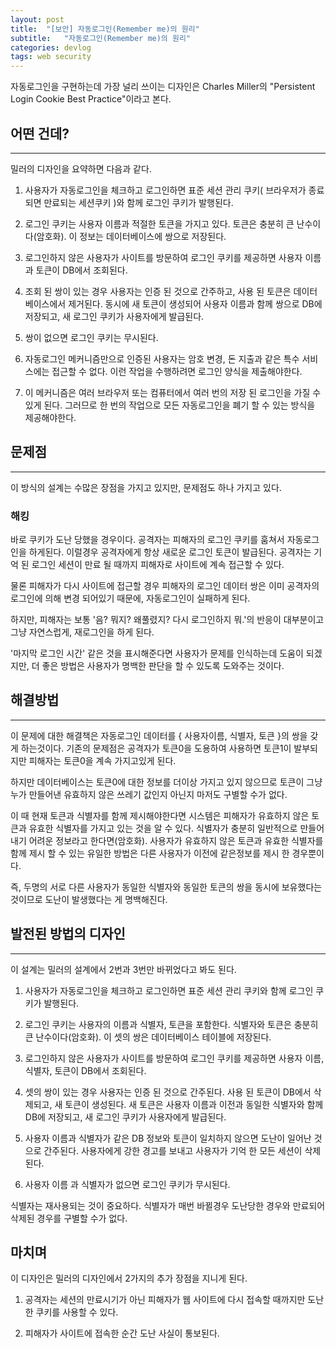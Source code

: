 ```yaml
---
layout: post
title:  "[보안] 자동로그인(Remember me)의 원리"
subtitle:   "자동로그인(Remember me)의 원리"
categories: devlog
tags: web security
---
```


자동로그인을 구현하는데 가장 널리 쓰이는 디자인은 Charles Miller의 "Persistent Login Cookie Best Practice"이라고 본다.

## 어떤 건데?

---

밀러의 디자인을 요약하면 다음과 같다.

1. 사용자가 자동로그인을 체크하고 로그인하면 표준 세션 관리 쿠키( 브라우저가 종료되면 만료되는 세션쿠키 )와 함께 로그인 쿠키가 발행된다.

2. 로그인 쿠키는 사용자 이름과 적절한 토큰을 가지고 있다. 토큰은 충분히 큰 난수이다(암호화). 이 정보는 데이터베이스에 쌍으로 저장된다.

3. 로그인하지 않은 사용자가 사이트를 방문하여 로그인 쿠키를 제공하면 사용자 이름과 토큰이 DB에서 조회된다.

4. 조회 된 쌍이 있는 경우 사용자는 인증 된 것으로 간주하고, 사용 된 토큰은 데이터베이스에서 제거된다. 동시에 새 토큰이 생성되어 사용자 이름과 함께 쌍으로 DB에 저장되고, 새 로그인 쿠키가 사용자에게 발급된다.

5. 쌍이 없으면 로그인 쿠키는 무시된다.

6. 자동로그인 메커니즘만으로 인증된 사용자는 암호 변경, 돈 지출과 같은 특수 서비스에는 접근할 수 없다. 이런 작업을 수행하려면 로그인 양식을 제출해야한다.

7. 이 메커니즘은 여러 브라우저 또는 컴퓨터에서 여러 번의 저장 된 로그인을 가질 수 있게 된다. 그러므로 한 번의 작업으로 모든 자동로그인을 폐기 할 수 있는 방식을 제공해야한다.

## 문제점

---

이 방식의 설계는 수많은 장점을 가지고 있지만, 문제점도 하나 가지고 있다.

### 해킹

바로 쿠키가 도난 당했을 경우이다. 공격자는 피해자의 로그인 쿠키를 훔쳐서 자동로그인을 하게된다. 이럴경우 공격자에게 항상 새로운 로그인 토큰이 발급된다. 공격자는 기억 된 로그인 세션이 만료 될 때까지 피해자로 사이트에 계속 접근할 수 있다.

물론 피해자가 다시 사이트에 접근할 경우 피해자의 로그인 데이터 쌍은 이미 공격자의 로그인에 의해 변경 되어있기 때문에, 자동로그인이 실패하게 된다.

하지만, 피해자는 보통 '음? 뭐지? 왜풀렸지? 다시 로그인하지 뭐.'의 반응이 대부분이고 그냥 자연스럽게, 재로그인을 하게 된다.

'마지막 로그인 시간' 같은 것을 표시해준다면 사용자가 문제를 인식하는데 도움이 되겠지만, 더 좋은 방법은 사용자가 명백한 판단을 할 수 있도록 도와주는 것이다.

## 해결방법

---

이 문제에 대한 해결책은 자동로그인 데이터를 { 사용자이름, 식별자, 토큰 }의 쌍을 갖게 하는것이다. 기존의 문제점은 공격자가 토큰0을 도용하여 사용하면 토큰1이 발부되지만 피해자는 토큰0을 계속 가지고있게 된다.

하지만 데이터베이스는 토큰0에 대한 정보를 더이상 가지고 있지 않으므로 토큰이 그냥 누가 만들어낸 유효하지 않은 쓰레기 값인지 아닌지 마저도 구별할 수가 없다.

이 때 현재 토큰과 식별자를 함께 제시해야한다면 시스템은 피해자가 유효하지 않은 토큰과 유효한 식별자를 가지고 있는 것을 알 수 있다. 식별자가 충분히 일반적으로 만들어내기 어려운 정보라고 한다면(암호화). 사용자가 유효하지 않은 토큰과 유효한 식별자를 함께 제시 할 수 있는 유일한 방법은 다른 사용자가 이전에 같은정보를 제시 한 경우뿐이다.

즉, 두명의 서로 다른 사용자가 동일한 식별자와 동일한 토큰의 쌍을 동시에 보유했다는 것이므로 도난이 발생했다는 게 명백해진다.

## 발전된 방법의 디자인

---

이 설계는 밀러의 설계에서 2번과 3번만 바뀌었다고 봐도 된다.

1. 사용자가 자동로그인을 체크하고 로그인하면 표준 세션 관리 쿠키와 함께 로그인 쿠키가 발행된다.

2. 로그인 쿠키는 사용자의 이름과 식별자, 토큰을 포함한다. 식별자와 토큰은 충분히 큰 난수이다(암호화). 이 셋의 쌍은 데이터베이스 테이블에 저장된다.

3. 로그인하지 않은 사용자가 사이트를 방문하여 로그인 쿠키를 제공하면 사용자 이름, 식별자, 토큰이 DB에서 조회된다.

4. 셋의 쌍이 있는 경우 사용자는 인증 된 것으로 간주된다. 사용 된 토큰이 DB에서 삭제되고, 새 토큰이 생성된다. 새 토큰은 사용자 이름과 이전과 동일한 식별자와 함께 DB에 저장되고, 새 로그인 쿠키가 사용자에게 발급된다.

5. 사용자 이름과 식별자가 같은 DB 정보와 토큰이 일치하지 않으면 도난이 일어난 것으로 간주된다. 사용자에게 강한 경고를 보내고 사용자가 기억 한 모든 세션이 삭제된다.

6. 사용자 이름 과 식별자가 없으면 로그인 쿠키가 무시된다.

식별자는 재사용되는 것이 중요하다. 식별자가 매번 바뀔경우 도난당한 경우와 만료되어 삭제된 경우를 구별할 수가 없다.

## 마치며

이 디자인은 밀러의 디자인에서 2가지의 추가 장점을 지니게 된다.

1. 공격자는 세션의 만료시기가 아닌 피해자가 웹 사이트에 다시 접속할 때까지만 도난한 쿠키를 사용할 수 있다.

2. 피해자가 사이트에 접속한 순간 도난 사실이 통보된다.
